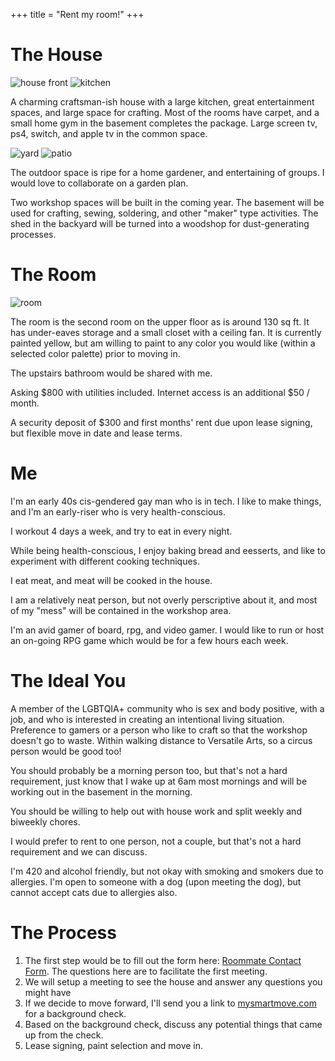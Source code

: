 +++
title = "Rent my room!"
+++
# The House

![house front](/house/1448085_1.jpg) ![kitchen](/house/1448085_5_2.jpg)

A charming craftsman-ish house with a large kitchen, great entertainment spaces, and large space
for crafting. Most of the rooms have carpet, and a small home gym in the basement completes the
package.  Large screen tv, ps4, switch, and apple tv in the common space.

![yard](/house/1448085_9_2.jpg) ![patio](/house/1448085_8_2.jpg)

The outdoor space is ripe for a home gardener, and entertaining of groups. I would love to collaborate on a garden plan.

Two workshop spaces will be built in the coming year. The basement will be used for crafting,
sewing, soldering, and other "maker" type activities. The shed in the backyard will be turned
into a woodshop for dust-generating processes.

# The Room

![room](/house/1448085_2_2.jpg)

The room is the second room on the upper floor as is around 130 sq ft. It has under-eaves
storage and a small closet with a ceiling fan. It is currently painted yellow, but am willing to
paint to any color you would like (within a selected color palette) prior to moving in.

The upstairs bathroom would be shared with me.

Asking $800 with utilities included. Internet access is an additional $50 / month.

A security deposit of $300 and first months' rent due upon lease signing, but flexible move in
date and lease terms.

# Me

I'm an early 40s cis-gendered gay man who is in tech. I like to make things, and I'm an early-riser who is very health-conscious.

I workout 4 days a week, and try to eat in every night.

While being health-conscious, I enjoy baking bread and eesserts, and like to experiment with different cooking techniques.

I eat meat, and meat will be cooked in the house.

I am a relatively neat person, but not overly perscriptive about it, and most of my "mess" will be contained in the workshop area.

I'm an avid gamer of board, rpg, and video gamer. I would like to run or host an on-going RPG game which would be for a few hours each week.

# The Ideal You

A member of the LGBTQIA+ community who is sex and body positive, with a job, and who is interested in creating an intentional living situation. Preference to gamers or a person who like to craft so that the workshop doesn't go to waste.  Within walking distance to Versatile Arts, so a circus person would be good too!

You should probably be a morning person too, but that's not a hard requirement, just know that I wake up at 6am most mornings and will be working out in the basement in the morning.

You should be willing to help out with house work and split weekly and biweekly chores.

I would prefer to rent to one person, not a couple, but that's not a hard requirement and we can discuss.

I'm 420 and alcohol friendly, but not okay with smoking and smokers due to allergies. I'm
open to someone with a dog (upon meeting the dog), but cannot accept cats due to allergies also.

# The Process

1. The first step would be to fill out the form here: [Roommate Contact Form](https://forms.gle/qgEkA95uTaWsFJgW9). The questions here are to facilitate the first meeting.
2. We will setup a meeting to see the house and answer any questions you might have
3. If we decide to move forward, I'll send you a link to [mysmartmove.com](https://www.mysmartmove.com/) for a background check.
4. Based on the background check, discuss any potential things that came up from the check. 
5. Lease signing, paint selection and move in.

